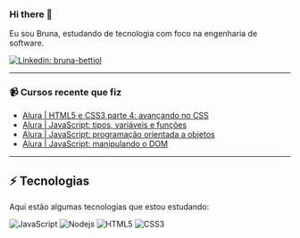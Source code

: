 ### Hi there 👋

Eu sou Bruna, estudando de tecnologia com foco na engenharia de software. 


[![Linkedin: bruna-bettiol](https://img.shields.io/badge/-Linkedin-blue?style=flat-square&logo=Linkedin&logoColor=white&link=https://www.linkedin.com/in/bruna-bettiol/)](https://www.linkedin.com/in/bruna-bettiol/)

____

### 📹 Cursos recente que fiz
- [Alura | HTML5 e CSS3 parte 4: avançando no CSS](https://cursos.alura.com.br/course/html5-css3-avancando-css)
- [Alura | JavaScript: tipos, variáveis e funções](https://cursos.alura.com.br/course/fundamentos-javascript-tipos-variaveis-funcoes)
- [Alura | JavaScript: programação orientada a objetos](https://cursos.alura.com.br/course/javascript-passos-programacao-orientada-objetos)
- [Alura | JavaScript: manipulando o DOM](https://cursos.alura.com.br/course/javascript-manipulando-dom)
____

## ⚡ Tecnologias

Aqui estão algumas tecnologias que estou estudando:

![JavaScript](https://img.shields.io/badge/-JavaScript-black?style=flat-square&logo=javascript)
![Nodejs](https://img.shields.io/badge/-Nodejs-339933?style=flat-square&logo=Node.js&logoColor=white)
![HTML5](https://img.shields.io/badge/-HTML5-E34F26?style=flat-square&logo=html5&logoColor=white)
![CSS3](https://img.shields.io/badge/-CSS3-1572B6?style=flat-square&logo=css3)
